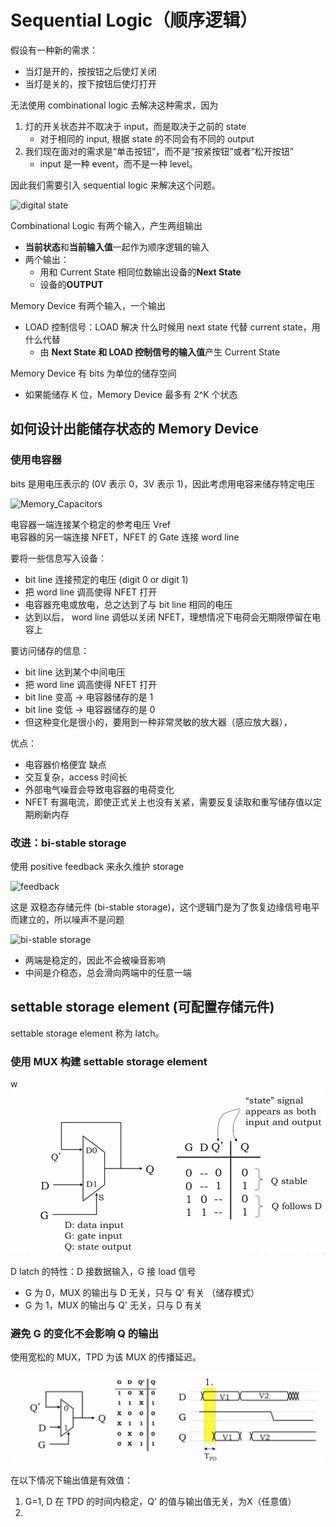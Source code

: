 # Sequential Logic（顺序逻辑）

假设有一种新的需求：
- 当灯是开的，按按钮之后使灯关闭
- 当灯是关的，按下按钮后使灯打开

无法使用 combinational logic 去解决这种需求，因为 
1. 灯的开关状态并不取决于 input，而是取决于之前的 state
   - 对于相同的 input, 根据 state 的不同会有不同的 output
2. 我们现在面对的需求是“单击按钮”，而不是“按紧按钮”或者“松开按钮”
   - input 是一种 event，而不是一种 level。

因此我们需要引入 sequential logic 来解决这个问题。

![digital state](../images/digital_state.png)

Combinational Logic 有两个输入，产生两组输出
- **当前状态**和**当前输入值**一起作为顺序逻辑的输入
- 两个输出：
  - 用和 Current State 相同位数输出设备的**Next State**
  - 设备的**OUTPUT**
  
Memory Device 有两个输入，一个输出
- LOAD 控制信号：LOAD 解决 什么时候用 next state 代替 current state，用什么代替
  - 由 **Next State 和 LOAD 控制信号的输入值**产生 Current State

Memory Device 有 bits 为单位的储存空间
- 如果能储存 K 位，Memory Device 最多有 2^K 个状态
 
## 如何设计出能储存状态的 Memory Device

### 使用电容器
bits 是用电压表示的 (0V 表示 0，3V 表示 1)，因此考虑用电容来储存特定电压

![Memory_Capacitors](../images/Memory_Capacitors.png)

电容器一端连接某个稳定的参考电压 Vref  
电容器的另一端连接 NFET，NFET 的 Gate 连接 word line

要将一些信息写入设备：
- bit line 连接预定的电压 (digit 0 or digit 1)
- 把 word line 调高使得 NFET 打开
- 电容器充电或放电，总之达到了与 bit line 相同的电压
- 达到以后， word line 调低以关闭 NFET，理想情况下电荷会无期限停留在电容上

要访问储存的信息：
- bit line 达到某个中间电压
- 把 word line 调高使得 NFET 打开
- bit line 变高 -> 电容器储存的是 1
- bit line 变低 -> 电容器储存的是 0
- 但这种变化是很小的，要用到一种非常灵敏的放大器（感应放大器），

优点：
- 电容器价格便宜
缺点
- 交互复杂，access 时间长
- 外部电气噪音会导致电容器的电荷变化
- NFET 有漏电流，即使正式关上也没有关紧，需要反复读取和重写储存值以定期刷新内存

### 改进：bi-stable storage
使用 positive feedback 来永久维护 storage

![feedback](../images/feedback.png)

这是 双稳态存储元件 (bi-stable storage)，这个逻辑门是为了恢复边缘信号电平而建立的，所以噪声不是问题

![bi-stable storage](../images/bi-stable-storage.png)

- 两端是稳定的，因此不会被噪音影响
- 中间是介稳态，总会滑向两端中的任意一端


## settable storage element (可配置存储元件)
settable storage element 称为 latch。

### 使用 MUX 构建 settable storage element
w
![MUXforLatch](../images/MUXforLatch.png)

D latch 的特性：D 接数据输入，G 接 load 信号
- G 为 0，MUX 的输出与 D 无关，只与 Q' 有关  （储存模式）
- G 为 1，MUX 的输出与 Q' 无关，只与 D 有关

### 避免 G 的变化不会影响 Q 的输出
使用宽松的 MUX，TPD 为该 MUX 的传播延迟。

![lenient_mux](../images/lenient_mux.png)

在以下情况下输出值是有效值：
1. G=1, D 在 TPD 的时间内稳定，Q' 的值与输出值无关，为X（任意值）
2. 